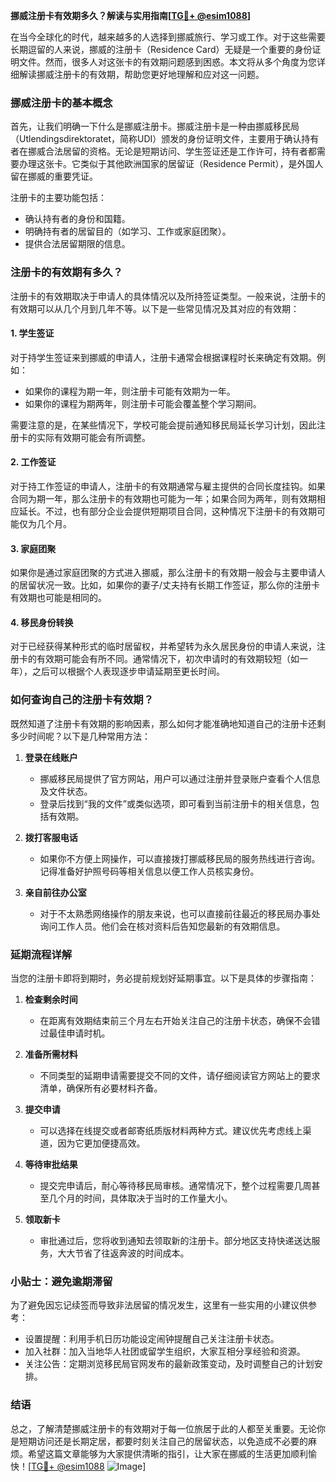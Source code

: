 **挪威注册卡有效期多久？解读与实用指南[[TG💪+ @esim1088](https://t.me/s/esim1088)]**

在当今全球化的时代，越来越多的人选择到挪威旅行、学习或工作。对于这些需要长期逗留的人来说，挪威的注册卡（Residence Card）无疑是一个重要的身份证明文件。然而，很多人对这张卡的有效期问题感到困惑。本文将从多个角度为您详细解读挪威注册卡的有效期，帮助您更好地理解和应对这一问题。

### 挪威注册卡的基本概念

首先，让我们明确一下什么是挪威注册卡。挪威注册卡是一种由挪威移民局（Utlendingsdirektoratet，简称UDI）颁发的身份证明文件，主要用于确认持有者在挪威合法居留的资格。无论是短期访问、学生签证还是工作许可，持有者都需要办理这张卡。它类似于其他欧洲国家的居留证（Residence Permit），是外国人留在挪威的重要凭证。

注册卡的主要功能包括：
- 确认持有者的身份和国籍。
- 明确持有者的居留目的（如学习、工作或家庭团聚）。
- 提供合法居留期限的信息。

### 注册卡的有效期有多久？

注册卡的有效期取决于申请人的具体情况以及所持签证类型。一般来说，注册卡的有效期可以从几个月到几年不等。以下是一些常见情况及其对应的有效期：

#### 1. 学生签证
对于持学生签证来到挪威的申请人，注册卡通常会根据课程时长来确定有效期。例如：
- 如果你的课程为期一年，则注册卡可能有效期为一年。
- 如果你的课程为期两年，则注册卡可能会覆盖整个学习期间。

需要注意的是，在某些情况下，学校可能会提前通知移民局延长学习计划，因此注册卡的实际有效期可能会有所调整。

#### 2. 工作签证
对于持工作签证的申请人，注册卡的有效期通常与雇主提供的合同长度挂钩。如果合同为期一年，那么注册卡的有效期也可能为一年；如果合同为两年，则有效期相应延长。不过，也有部分企业会提供短期项目合同，这种情况下注册卡的有效期可能仅为几个月。

#### 3. 家庭团聚
如果你是通过家庭团聚的方式进入挪威，那么注册卡的有效期一般会与主要申请人的居留状况一致。比如，如果你的妻子/丈夫持有长期工作签证，那么你的注册卡有效期也可能是相同的。

#### 4. 移民身份转换
对于已经获得某种形式的临时居留权，并希望转为永久居民身份的申请人来说，注册卡的有效期可能会有所不同。通常情况下，初次申请时的有效期较短（如一年），之后可以根据个人表现逐步申请延期至更长时间。

### 如何查询自己的注册卡有效期？

既然知道了注册卡有效期的影响因素，那么如何才能准确地知道自己的注册卡还剩多少时间呢？以下是几种常用方法：

1. **登录在线账户**
   - 挪威移民局提供了官方网站，用户可以通过注册并登录账户查看个人信息及文件状态。
   - 登录后找到“我的文件”或类似选项，即可看到当前注册卡的相关信息，包括有效期。

2. **拨打客服电话**
   - 如果你不方便上网操作，可以直接拨打挪威移民局的服务热线进行咨询。记得准备好护照号码等相关信息以便工作人员核实身份。

3. **亲自前往办公室**
   - 对于不太熟悉网络操作的朋友来说，也可以直接前往最近的移民局办事处询问工作人员。他们会在核对资料后告知您最新的有效期信息。

### 延期流程详解

当您的注册卡即将到期时，务必提前规划好延期事宜。以下是具体的步骤指南：

1. **检查剩余时间**
   - 在距离有效期结束前三个月左右开始关注自己的注册卡状态，确保不会错过最佳申请时机。

2. **准备所需材料**
   - 不同类型的延期申请需要提交不同的文件，请仔细阅读官方网站上的要求清单，确保所有必要材料齐备。

3. **提交申请**
   - 可以选择在线提交或者邮寄纸质版材料两种方式。建议优先考虑线上渠道，因为它更加便捷高效。

4. **等待审批结果**
   - 提交完申请后，耐心等待移民局审核。通常情况下，整个过程需要几周甚至几个月的时间，具体取决于当时的工作量大小。

5. **领取新卡**
   - 审批通过后，您将收到通知去领取新的注册卡。部分地区支持快递送达服务，大大节省了往返奔波的时间成本。

### 小贴士：避免逾期滞留

为了避免因忘记续签而导致非法居留的情况发生，这里有一些实用的小建议供参考：

- 设置提醒：利用手机日历功能设定闹钟提醒自己关注注册卡状态。
- 加入社群：加入当地华人社团或留学生组织，大家互相分享经验和资源。
- 关注公告：定期浏览移民局官网发布的最新政策变动，及时调整自己的计划安排。

### 结语

总之，了解清楚挪威注册卡的有效期对于每一位旅居于此的人都至关重要。无论你是短期访问还是长期定居，都要时刻关注自己的居留状态，以免造成不必要的麻烦。希望这篇文章能够为大家提供清晰的指引，让大家在挪威的生活更加顺利愉快！[[TG💪+ @esim1088](https://t.me/s/esim1088) ![Image](https://i.postimg.cc/4NQfJmqS/Snipaste-2025-05-13-00-14-12.png)]